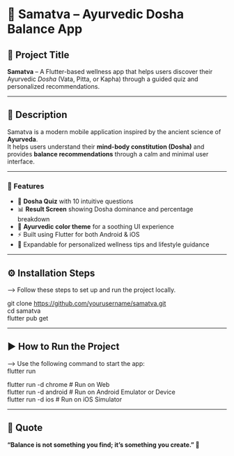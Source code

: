 # 🌿 Samatva – Ayurvedic Dosha Balance App

## 📘 Project Title
**Samatva** – A Flutter-based wellness app that helps users discover their Ayurvedic *Dosha* (Vata, Pitta, or Kapha) through a guided quiz and personalized recommendations.

---

## 🧘 Description
Samatva is a modern mobile application inspired by the ancient science of **Ayurveda**.  
It helps users understand their **mind-body constitution (Dosha)** and provides **balance recommendations** through a calm and minimal user interface.

---
### 🪷 Features
- 🧠 **Dosha Quiz** with 10 intuitive questions
- 📊 **Result Screen** showing Dosha dominance and percentage breakdown
- 🎨 **Ayurvedic color theme** for a soothing UI experience
- ⚡ Built using Flutter for both Android & iOS
- 💬 Expandable for personalized wellness tips and lifestyle guidance

---
## ⚙️ Installation Steps

--> Follow these steps to set up and run the project locally.

  git clone https://github.com/yourusername/samatva.git <br>
  cd samatva <br>
  flutter pub get
  
---
## ▶️ How to Run the Project
--> Use the following command to start the app:<br>
flutter run<br>

flutter run -d chrome    # Run on Web<br>
flutter run -d android   # Run on Android Emulator or Device<br>
flutter run -d ios       # Run on iOS Simulator<br>

---
## 💬 Quote<br>
**“Balance is not something you find; it’s something you create.” 🌼**
